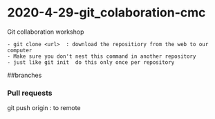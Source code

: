 # 2020-4-29-git_colaboration-cmc
Git collaboration workshop

    - git clone <url>  : download the repositiory from the web to our computer
  	- Make sure you don't nest this command in another repository
	- just like git init  do this only once per repository
##branches

### Pull requests  

git push origin <branch>: to remote


